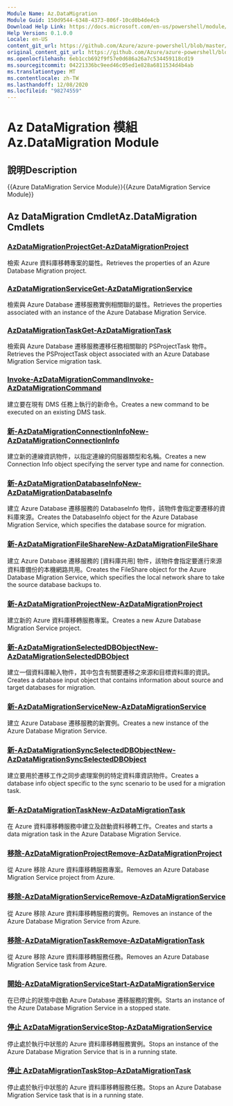 ```yaml
---
Module Name: Az.DataMigration
Module Guid: 150d9544-6348-4373-806f-10cd0b4de4cb
Download Help Link: https://docs.microsoft.com/en-us/powershell/module/az.datamigration
Help Version: 0.1.0.0
Locale: en-US
content_git_url: https://github.com/Azure/azure-powershell/blob/master/src/DataMigration/DataMigration/help/Az.DataMigration.md
original_content_git_url: https://github.com/Azure/azure-powershell/blob/master/src/DataMigration/DataMigration/help/Az.DataMigration.md
ms.openlocfilehash: 6eb1ccb692f9f57e0d686a26a7c534459118cd19
ms.sourcegitcommit: 04221336bc9eed46c05ed1e828a6811534d4b4ab
ms.translationtype: MT
ms.contentlocale: zh-TW
ms.lasthandoff: 12/08/2020
ms.locfileid: "98274559"
---
```

# <span data-ttu-id="bfaa1-101">Az DataMigration 模組</span><span class="sxs-lookup"><span data-stu-id="bfaa1-101">Az.DataMigration Module</span></span>
## <span data-ttu-id="bfaa1-102">說明</span><span class="sxs-lookup"><span data-stu-id="bfaa1-102">Description</span></span>
<span data-ttu-id="bfaa1-103">{{Azure DataMigration Service Module}}</span><span class="sxs-lookup"><span data-stu-id="bfaa1-103">{{Azure DataMigration Service Module}}</span></span>

## <span data-ttu-id="bfaa1-104">Az DataMigration Cmdlet</span><span class="sxs-lookup"><span data-stu-id="bfaa1-104">Az.DataMigration Cmdlets</span></span>
### [<span data-ttu-id="bfaa1-105">AzDataMigrationProject</span><span class="sxs-lookup"><span data-stu-id="bfaa1-105">Get-AzDataMigrationProject</span></span>](Get-AzDataMigrationProject.md)
<span data-ttu-id="bfaa1-106">檢索 Azure 資料庫移轉專案的屬性。</span><span class="sxs-lookup"><span data-stu-id="bfaa1-106">Retrieves the properties of an Azure Database Migration project.</span></span>

### [<span data-ttu-id="bfaa1-107">AzDataMigrationService</span><span class="sxs-lookup"><span data-stu-id="bfaa1-107">Get-AzDataMigrationService</span></span>](Get-AzDataMigrationService.md)
<span data-ttu-id="bfaa1-108">檢索與 Azure Database 遷移服務實例相關聯的屬性。</span><span class="sxs-lookup"><span data-stu-id="bfaa1-108">Retrieves the properties associated with an instance of the Azure Database Migration Service.</span></span> 

### [<span data-ttu-id="bfaa1-109">AzDataMigrationTask</span><span class="sxs-lookup"><span data-stu-id="bfaa1-109">Get-AzDataMigrationTask</span></span>](Get-AzDataMigrationTask.md)
<span data-ttu-id="bfaa1-110">檢索與 Azure Database 遷移服務遷移任務相關聯的 PSProjectTask 物件。</span><span class="sxs-lookup"><span data-stu-id="bfaa1-110">Retrieves the PSProjectTask object associated with an Azure Database Migration Service migration task.</span></span>

### [<span data-ttu-id="bfaa1-111">Invoke-AzDataMigrationCommand</span><span class="sxs-lookup"><span data-stu-id="bfaa1-111">Invoke-AzDataMigrationCommand</span></span>](Invoke-AzDataMigrationCommand.md)
<span data-ttu-id="bfaa1-112">建立要在現有 DMS 任務上執行的新命令。</span><span class="sxs-lookup"><span data-stu-id="bfaa1-112">Creates a new command to be executed on an existing DMS task.</span></span>

### [<span data-ttu-id="bfaa1-113">新-AzDataMigrationConnectionInfo</span><span class="sxs-lookup"><span data-stu-id="bfaa1-113">New-AzDataMigrationConnectionInfo</span></span>](New-AzDataMigrationConnectionInfo.md)
<span data-ttu-id="bfaa1-114">建立新的連線資訊物件，以指定連線的伺服器類型和名稱。</span><span class="sxs-lookup"><span data-stu-id="bfaa1-114">Creates a new Connection Info object specifying the server type and name for connection.</span></span>

### [<span data-ttu-id="bfaa1-115">新-AzDataMigrationDatabaseInfo</span><span class="sxs-lookup"><span data-stu-id="bfaa1-115">New-AzDataMigrationDatabaseInfo</span></span>](New-AzDataMigrationDatabaseInfo.md)
<span data-ttu-id="bfaa1-116">建立 Azure Database 遷移服務的 DatabaseInfo 物件，該物件會指定要遷移的資料庫來源。</span><span class="sxs-lookup"><span data-stu-id="bfaa1-116">Creates the DatabaseInfo object for the Azure Database Migration Service, which specifies the database source for migration.</span></span>

### [<span data-ttu-id="bfaa1-117">新-AzDataMigrationFileShare</span><span class="sxs-lookup"><span data-stu-id="bfaa1-117">New-AzDataMigrationFileShare</span></span>](New-AzDataMigrationFileShare.md)
<span data-ttu-id="bfaa1-118">建立 Azure Database 遷移服務的 [資料庫共用] 物件，該物件會指定要進行來源資料庫備份的本機網路共用。</span><span class="sxs-lookup"><span data-stu-id="bfaa1-118">Creates the FileShare object for the Azure Database Migration Service, which specifies the local network share to take the source database backups to.</span></span>

### [<span data-ttu-id="bfaa1-119">新-AzDataMigrationProject</span><span class="sxs-lookup"><span data-stu-id="bfaa1-119">New-AzDataMigrationProject</span></span>](New-AzDataMigrationProject.md)
<span data-ttu-id="bfaa1-120">建立新的 Azure 資料庫移轉服務專案。</span><span class="sxs-lookup"><span data-stu-id="bfaa1-120">Creates a new Azure Database Migration Service project.</span></span>

### [<span data-ttu-id="bfaa1-121">新-AzDataMigrationSelectedDBObject</span><span class="sxs-lookup"><span data-stu-id="bfaa1-121">New-AzDataMigrationSelectedDBObject</span></span>](New-AzDataMigrationSelectedDBObject.md)
<span data-ttu-id="bfaa1-122">建立一個資料庫輸入物件，其中包含有關要遷移之來源和目標資料庫的資訊。</span><span class="sxs-lookup"><span data-stu-id="bfaa1-122">Creates a database input object that contains information about source and target databases for migration.</span></span>

### [<span data-ttu-id="bfaa1-123">新-AzDataMigrationService</span><span class="sxs-lookup"><span data-stu-id="bfaa1-123">New-AzDataMigrationService</span></span>](New-AzDataMigrationService.md)
<span data-ttu-id="bfaa1-124">建立 Azure Database 遷移服務的新實例。</span><span class="sxs-lookup"><span data-stu-id="bfaa1-124">Creates a new instance of the Azure Database Migration Service.</span></span>

### [<span data-ttu-id="bfaa1-125">新-AzDataMigrationSyncSelectedDBObject</span><span class="sxs-lookup"><span data-stu-id="bfaa1-125">New-AzDataMigrationSyncSelectedDBObject</span></span>](New-AzDataMigrationSyncSelectedDBObject.md)
<span data-ttu-id="bfaa1-126">建立要用於遷移工作之同步處理案例的特定資料庫資訊物件。</span><span class="sxs-lookup"><span data-stu-id="bfaa1-126">Creates a database info object specific to the sync scenario to be used for a migration task.</span></span>

### [<span data-ttu-id="bfaa1-127">新-AzDataMigrationTask</span><span class="sxs-lookup"><span data-stu-id="bfaa1-127">New-AzDataMigrationTask</span></span>](New-AzDataMigrationTask.md)
<span data-ttu-id="bfaa1-128">在 Azure 資料庫移轉服務中建立及啟動資料移轉工作。</span><span class="sxs-lookup"><span data-stu-id="bfaa1-128">Creates and starts a data migration task in the Azure Database Migration Service.</span></span>

### [<span data-ttu-id="bfaa1-129">移除-AzDataMigrationProject</span><span class="sxs-lookup"><span data-stu-id="bfaa1-129">Remove-AzDataMigrationProject</span></span>](Remove-AzDataMigrationProject.md)
<span data-ttu-id="bfaa1-130">從 Azure 移除 Azure 資料庫移轉服務專案。</span><span class="sxs-lookup"><span data-stu-id="bfaa1-130">Removes an Azure Database Migration Service project from Azure.</span></span>

### [<span data-ttu-id="bfaa1-131">移除-AzDataMigrationService</span><span class="sxs-lookup"><span data-stu-id="bfaa1-131">Remove-AzDataMigrationService</span></span>](Remove-AzDataMigrationService.md)
<span data-ttu-id="bfaa1-132">從 Azure 移除 Azure 資料庫移轉服務的實例。</span><span class="sxs-lookup"><span data-stu-id="bfaa1-132">Removes an instance of the Azure Database Migration Service from Azure.</span></span>

### [<span data-ttu-id="bfaa1-133">移除-AzDataMigrationTask</span><span class="sxs-lookup"><span data-stu-id="bfaa1-133">Remove-AzDataMigrationTask</span></span>](Remove-AzDataMigrationTask.md)
<span data-ttu-id="bfaa1-134">從 Azure 移除 Azure 資料庫移轉服務任務。</span><span class="sxs-lookup"><span data-stu-id="bfaa1-134">Removes an Azure Database Migration Service task from Azure.</span></span>

### [<span data-ttu-id="bfaa1-135">開始-AzDataMigrationService</span><span class="sxs-lookup"><span data-stu-id="bfaa1-135">Start-AzDataMigrationService</span></span>](Start-AzDataMigrationService.md)
<span data-ttu-id="bfaa1-136">在已停止的狀態中啟動 Azure Database 遷移服務的實例。</span><span class="sxs-lookup"><span data-stu-id="bfaa1-136">Starts an instance of the Azure Database Migration Service in a stopped state.</span></span> 

### [<span data-ttu-id="bfaa1-137">停止 AzDataMigrationService</span><span class="sxs-lookup"><span data-stu-id="bfaa1-137">Stop-AzDataMigrationService</span></span>](Stop-AzDataMigrationService.md)
<span data-ttu-id="bfaa1-138">停止處於執行中狀態的 Azure 資料庫移轉服務實例。</span><span class="sxs-lookup"><span data-stu-id="bfaa1-138">Stops an instance of the Azure Database Migration Service that is in a running state.</span></span>

### [<span data-ttu-id="bfaa1-139">停止 AzDataMigrationTask</span><span class="sxs-lookup"><span data-stu-id="bfaa1-139">Stop-AzDataMigrationTask</span></span>](Stop-AzDataMigrationTask.md)
<span data-ttu-id="bfaa1-140">停止處於執行中狀態的 Azure 資料庫移轉服務任務。</span><span class="sxs-lookup"><span data-stu-id="bfaa1-140">Stops an  Azure Database Migration Service task that is in a running state.</span></span>

